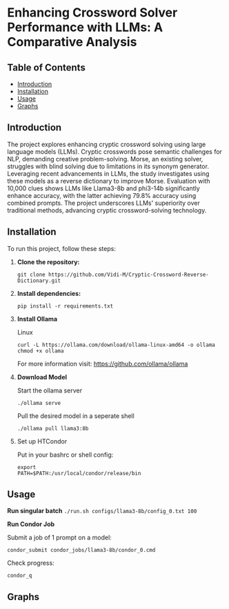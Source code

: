 # Enhancing Crossword Solver Performance with LLMs: A Comparative Analysis

## Table of Contents
- [Introduction](#introduction)
- [Installation](#installation)
- [Usage](#usage)
- [Graphs](#graphs)

## Introduction

The project explores enhancing cryptic crossword solving using large language models (LLMs). Cryptic crosswords pose semantic challenges for NLP, demanding creative problem-solving. Morse, an existing solver, struggles with blind solving due to limitations in its synonym generator. Leveraging recent advancements in LLMs, the study investigates using these models as a reverse dictionary to improve Morse. Evaluation with 10,000 clues shows LLMs like Llama3-8b and phi3-14b significantly enhance accuracy, with the latter achieving 79.8% accuracy using combined prompts. The project underscores LLMs' superiority over traditional methods, advancing cryptic crossword-solving technology.


## Installation

To run this project, follow these steps:

1. **Clone the repository:**

    ``` 
    git clone https://github.com/Vidi-M/Cryptic-Crossword-Reverse-Dictionary.git 
    ```

2. **Install dependencies:**
    ```
    pip install -r requirements.txt
    ```

3. **Install Ollama**

    Linux
    ```
    curl -L https://ollama.com/download/ollama-linux-amd64 -o ollama
    chmod +x ollama
    ```
    For more information visit: https://github.com/ollama/ollama

4. **Download Model**

    Start the ollama server
    ```
    ./ollama serve
    ```
    Pull the desired model in a seperate shell
    ```
    ./ollama pull llama3:8b
    ```
5. Set up HTCondor

    Put in your bashrc or shell config:
    ```
    export 
    PATH=$PATH:/usr/local/condor/release/bin
    ```

## Usage

**Run singular batch**
    ```
    ./run.sh configs/llama3-8b/config_0.txt 100
    ```

**Run Condor Job**

Submit a job of 1 prompt on a model:

    condor_submit condor_jobs/llama3-8b/condor_0.cmd
    

Check progress:
   ```
   condor_q
   ```


## Graphs

